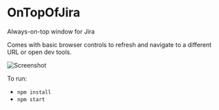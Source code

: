 # OnTopOfJira

Always-on-top window for Jira

Comes with basic browser controls to refresh and navigate to a different URL or open dev tools.

![Screenshot](http://i.imgur.com/KtlkYWS.png)


To run:

* `npm install`
* `npm start`
